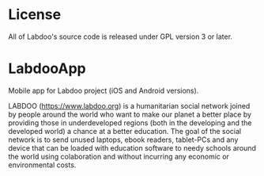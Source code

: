 License
=========

All of Labdoo's source code is released under GPL version 3 or later.


LabdooApp
=========

Mobile app for Labdoo project (iOS and Android versions).

LABDOO (https://www.labdoo.org) is a humanitarian social network joined by people around the world who want to make our planet a better place by providing those in underdeveloped regions (both in the developing and the developed world) a chance at a better education. The goal of the social network is to send unused laptops, ebook readers, tablet-PCs and any device that can be loaded with education software to needy schools around the world using colaboration and without incurring any economic or environmental costs.


